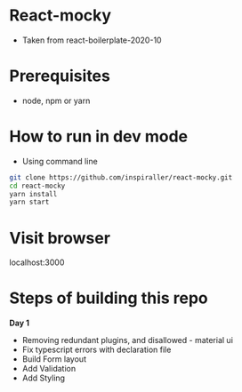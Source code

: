 # React-mocky
- Taken from react-boilerplate-2020-10

# Prerequisites 
- node, npm or yarn

# How to run in dev mode
- Using command line
```bash
git clone https://github.com/inspiraller/react-mocky.git
cd react-mocky
yarn install
yarn start
```

# Visit browser
localhost:3000

# Steps of building this repo
**Day 1**
- Removing redundant plugins, and disallowed - material ui
- Fix typescript errors with declaration file
- Build Form layout
- Add Validation
- Add Styling

